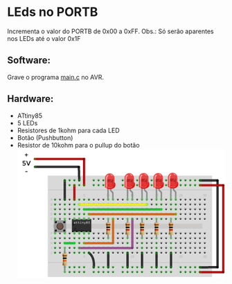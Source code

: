 # LEds no PORTB
Incrementa o valor do PORTB de 0x00 a 0xFF.
Obs.: Só serão aparentes nos LEDs até o valor 0x1F

## Software:
Grave o programa [main.c](https://github.com/ArthurLCastro/Microcontroladores-AVR/blob/master/Incremento%20do%20PORTB/main.c) no AVR.

## Hardware:
* ATtiny85
* 5 LEDs
* Resistores de 1kohm para cada LED
* Botão (Pushbutton)
* Resistor de 10kohm para o pullup do botão
![Hardware - LEDs no PORTB](https://github.com/ArthurLCastro/Microcontroladores-AVR/blob/master/Incremento%20do%20PORTB/hardware-ATtiny85-PORTB.png)
